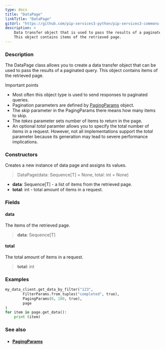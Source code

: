 ```yaml
---
type: docs
title: "DataPage"
linkTitle: "DataPage"
gitUrl: "https://github.com/pip-services3-python/pip-services3-commons-python"
description: > 
    Data transfer object that is used to pass the results of a paginated query.
    This object contains items of the retrieved page.
---
```


### Description

The DataPage class allows you to create a data transfer object that can be used to pass the results of a paginated query. This object contains items of the retrieved page.

Important points

- Most often this object type is used to send responses to paginated queries.
- Pagination parameters are defined by [PagingParams](../paging_params) object.
- The *skip* parameter in the PagingParams there means how many items to skip.
- The *takes* parameter sets number of items to return in the page.
- An optional *total* paramter allows you to specify the total number of items in a request. However, not all implementations support the *total* parameter because its generation may lead to severe performance implications.   

### Constructors
Creates a new instance of data page and assigns its values.

> DataPage(data: Sequence[T] = None, total: int = None)

- **data**:  Sequence[T] - a list of items from the retrieved page.
- **total**: int - total amount of items in a request.

### Fields


<span class="hide-title-link">

#### data
The items of the retrieved page.
> **data**: Sequence[T]

#### total
The total amount of items in a request.
> **total**: int

</span>

### Examples

```python
my_data_client.get_data_by_filter("123",
        FilterParams.from_tuples("completed", true),
        PagingParams(0, 100, true),
        page
)
for item in page.get_data():
    print (item)


```

### See also
- #### [PagingParams](../paging_params)
